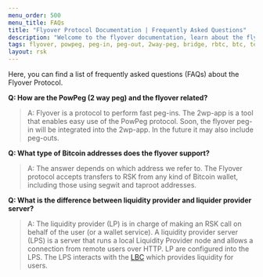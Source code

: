 ```yaml
---
menu_order: 500
menu_title: FAQs
title: "Flyover Protocol Documentation | Frequently Asked Questions"
description: "Welcome to the flyover documentation, learn about the flyover architecture, how to get started and integrate the flyover protocol into your project."
tags: flyover, powpeg, peg-in, peg-out, 2way-peg, bridge, rbtc, btc, testnet, mainnet, guide, setup, integrate, use, faqs
layout: rsk
---
```


Here, you can find a list of frequently asked questions (FAQs) about the Flyover Protocol.

**Q: How are the PowPeg (2 way peg) and the flyover related?**
> A: Flyover is a protocol to perform fast peg-ins. The 2wp-app is a tool that enables easy use of the PowPeg protocol. Soon, the flyover peg-in will be integrated into the 2wp-app. In the future it may also include peg-outs.

**Q: What type of Bitcoin addresses does the flyover support?**

> A: The answer depends on which address we refer to.
The Flyover protocol accepts transfers to RSK from any kind of Bitcoin wallet, including those using segwit and taproot addresses.

**Q: What is the difference between liquidity provider and liquider provider server?**

> A: The liquidity provider (LP) is in charge of making an RSK call on behalf of the user (or a wallet service). A liquidity provider server (LPS) is a server that runs a local Liquidity Provider node and allows a connection from remote users over HTTP. LP are configured into the LPS. The LPS interacts with the [LBC](/guides/flyover/design-architecture#liquidity-bridge-contract-lbc) which provides liquidity for users.